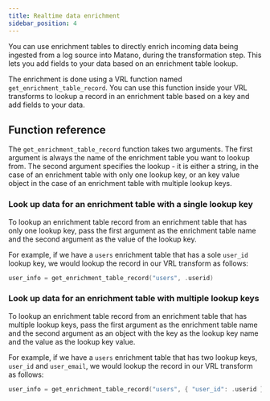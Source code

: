 ```yaml
---
title: Realtime data enrichment
sidebar_position: 4
---
```


You can use enrichment tables to directly enrich incoming data being ingested from a log source into Matano, during the transformation step. This lets you add fields to your data based on an enrichment table lookup.

The enrichment is done using a VRL function named `get_enrichment_table_record`. You can use this function inside your VRL transforms to lookup a record in an enrichment table based on a key and add fields to your data.

## Function reference

The `get_enrichment_table_record` function takes two arguments. The first argument is always the name of the enrichment table you want to lookup from. The second argument specifies the lookup - it is either a string, in the case of an enrichment table with only one lookup key, or an key value object in the case of an enrichment table with multiple lookup keys.

### Look up data for an enrichment table with a single lookup key

To lookup an enrichment table record from an enrichment table that has only one lookup key, pass the first argument as the enrichment table name and the second argument as the value of the lookup key.

For example, if we have a `users` enrichment table that has a sole `user_id` lookup key, we would lookup the record in our VRL transform as follows:

```go
user_info = get_enrichment_table_record("users", .userid)
```

### Look up data for an enrichment table with multiple lookup keys

To lookup an enrichment table record from an enrichment table that has multiple lookup keys, pass the first argument as the enrichment table name and the second argument as an object with the key as the lookup key name and the value as the lookup key value.

For example, if we have a `users` enrichment table that has two lookup keys, `user_id` and `user_email`, we would lookup the record in our VRL transform as follows:

```go
user_info = get_enrichment_table_record("users", { "user_id": .userid })
```